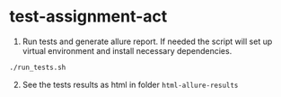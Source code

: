 # test-assignment-act

1. Run tests and generate allure report. If needed the script will set up virtual environment and install necessary dependencies. 
```bash
./run_tests.sh
```
2. See the tests results as html in folder `html-allure-results`
